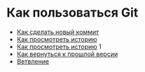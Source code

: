 # Как пользоваться Git
- [Как сделать новый коммит](./commmit_help.md)
- [Как просмотреть историю](./log_help.md)
- [Как просмотреть историю](./log_help.md) 1
- [Как вернуться к прошлой версии](./reset_help.md)
- [Ветвление](./branch_help.md)
